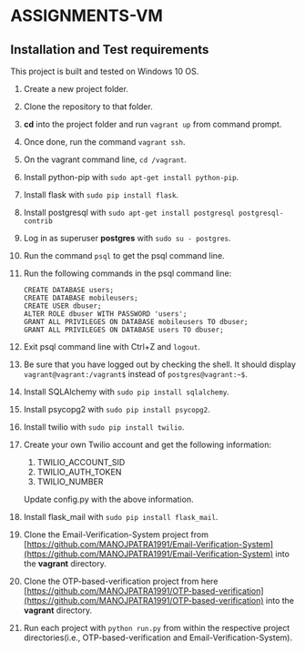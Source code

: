 # ASSIGNMENTS-VM

## Installation and Test requirements

This project is built and tested on Windows 10 OS.

1. Create a new project folder.
2. Clone the repository to that folder.
3. **cd** into the project folder and run `vagrant up` from command prompt.
4. Once done, run the command `vagrant ssh`.
5. On the vagrant command line, `cd /vagrant`.
6. Install python-pip with `sudo apt-get install python-pip`.
7. Install flask with `sudo pip install flask`.
8. Install postgresql with `sudo apt-get install postgresql postgresql-contrib`
9. Log in as superuser **postgres** with `sudo su - postgres`.
10. Run the command `psql` to get the psql command line.
11. Run the following commands in the psql command line:
    ```
    CREATE DATABASE users;
    CREATE DATABASE mobileusers;
    CREATE USER dbuser;
    ALTER ROLE dbuser WITH PASSWORD 'users';
    GRANT ALL PRIVILEGES ON DATABASE mobileusers TO dbuser;
    GRANT ALL PRIVILEGES ON DATABASE users TO dbuser;
    ```
12. Exit psql command line with Ctrl+Z and `logout`.
13. Be sure that you have logged out by checking the shell. It should display
    `vagrant@vagrant:/vagrant$` instead of `postgres@vagrant:~$`.
14. Install SQLAlchemy with `sudo pip install sqlalchemy`.
15. Install psycopg2 with `sudo pip install psycopg2`.
16. Install twilio with `sudo pip install twilio`.
17. Create your own Twilio account and get the following information:
	1. TWILIO_ACCOUNT_SID
    2. TWILIO_AUTH_TOKEN
    3. TWILIO_NUMBER
    
    Update config.py with the above information.
18. Install flask_mail with `sudo pip install flask_mail`.
19. Clone the Email-Verification-System project from [https://github.com/MANOJPATRA1991/Email-Verification-System](https://github.com/MANOJPATRA1991/Email-Verification-System) into the **vagrant** directory.
20. Clone the OTP-based-verification project from here [https://github.com/MANOJPATRA1991/OTP-based-verification](https://github.com/MANOJPATRA1991/OTP-based-verification) into the **vagrant** directory.
18. Run each project with `python run.py` from within the respective project directories(i.e., OTP-based-verification and Email-Verification-System).
